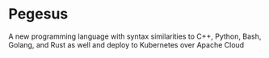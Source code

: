 # Pegesus
A new programming language with syntax similarities to C++, Python, Bash, Golang, and Rust as well and deploy to Kubernetes over Apache Cloud

